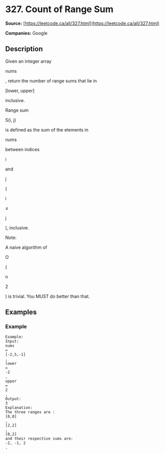 # 327. Count of Range Sum

**Source:** [https://leetcode.ca/all/327.html](https://leetcode.ca/all/327.html)

**Companies:** Google

## Description

Given an integer array

nums

, return the number of range sums that lie in

[lower,
        upper]

inclusive.

Range sum

S(i, j)

is defined as the sum of the elements in

nums

between indices

i

and

j

(

i

≤

j

),
        inclusive.

Note:

A naive algorithm of

O

(

n

2

) is trivial. You MUST do better than
        that.

## Examples

### Example

```
Example:
Input:
nums
=
[-2,5,-1]
,
lower
=
-2
,
upper
=
2
,
Output:
3
Explanation:
The three ranges are :
[0,0]
,
[2,2]
,
[0,2]
and their respective sums are:
-2, -1, 2
.
```

